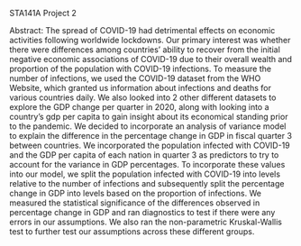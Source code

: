 STA141A Project 2

Abstract: The spread of COVID-19 had detrimental effects on economic activities following worldwide lockdowns. Our primary interest was whether there were differences among countries’ ability to recover from the initial negative economic associations of COVID-19 due to their overall wealth and proportion of the population with COVID-19 infections. To measure the number of infections, we used the COVID-19 dataset from the WHO Website, which granted us information about infections and deaths for various countries daily. We also looked into 2 other different datasets to explore the GDP change per quarter in 2020, along with looking into a country’s gdp per capita to gain insight about its economical standing prior to the pandemic. We decided to incorporate an analysis of variance model to explain the difference in the percentage change in GDP in fiscal quarter 3 between countries. We incorporated the population infected with COVID-19 and the GDP per capita of each nation in quarter 3 as predictors to try to account for the variance in GDP percentages. To incorporate these values into our model, we split the population infected with COVID-19 into levels relative to the number of infections and subsequently split the percentage change in GDP into levels based on the proportion of infections. We measured the statistical significance of the differences observed in percentage change in GDP and ran diagnostics to test if there were any errors in our assumptions. We also ran the non-parametric Kruskal-Wallis test to further test our assumptions across these different groups.

